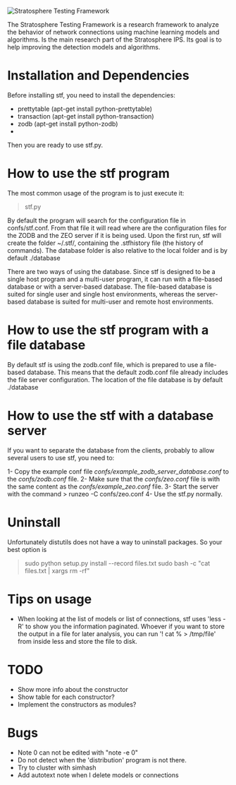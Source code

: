 ![Stratosphere Testing Framework](http://)

The Stratosphere Testing Framework is a research framework to analyze the behavior of network connections using machine learning models and algorithms. Is the main research part of the Stratosphere IPS. Its goal is to help improving the detection models and algorithms.


# Installation and Dependencies
Before installing stf, you need to install the dependencies:

- prettytable (apt-get install python-prettytable)
- transaction (apt-get install python-transaction)
- zodb (apt-get install python-zodb)
- 

Then you are ready to use stf.py.

# How to use the stf program
The most common usage of the program is to just execute it:

> stf.py

By default the program will search for the configuration file in confs/stf.conf. From that file it will read where are the configuration files for the ZODB and the ZEO server if it is being used. Upon the first run, stf will create the folder ~/.stf/, containing the .stfhistory file (the history of commands).
The database folder is also relative to the local folder and is by default ./database 

There are two ways of using the database. Since stf is designed to be a single host program and a multi-user program, it can run with a file-based database or with a server-based database. The file-based database is suited for single user and single host environments, whereas the server-based database is suited for multi-user and remote host environments.

# How to use the stf program with a file database
By default stf is using the zodb.conf file, which is prepared to use a file-based database. This means that the default zodb.conf file already includes the file server configuration. The location of the file database is by default ./database

# How to use the stf with a database server
If you want to separate the database from the clients, probably to allow several users to use stf, you need to:

1- Copy the example conf file *confs/example_zodb_server_database.conf* to the *confs/zodb.conf* file. 
2- Make sure that the *confs/zeo.conf* file is with the same content as the *confs/example_zeo.conf* file. 
3- Start the server with the command 
    > runzeo -C confs/zeo.conf
4- Use the stf.py normally.

# Uninstall
Unfortunately distutils does not have a way to uninstall packages. So your best option is

> sudo python setup.py install --record files.txt
> sudo bash -c "cat files.txt | xargs rm -rf"



# Tips on usage
- When looking at the list of models or list of connections, stf uses 'less -R' to show you the information paginated. Whoever if you want to store the output in a file for later analysis, you can run '! cat % > /tmp/file' from inside less and store the file to disk.




# TODO
- Show more info about the constructor
- Show table for each constructor?
- Implement the constructors as modules?

# Bugs
- Note 0 can not be edited with "note -e 0"
- Do not detect when the 'distribution' program is not there.
- Try to cluster with simhash
- Add autotext note when I delete models or connections
